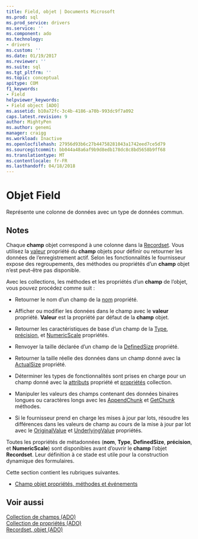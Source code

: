 ```yaml
---
title: Field, objet | Documents Microsoft
ms.prod: sql
ms.prod_service: drivers
ms.service: ''
ms.component: ado
ms.technology:
- drivers
ms.custom: ''
ms.date: 01/19/2017
ms.reviewer: ''
ms.suite: sql
ms.tgt_pltfrm: ''
ms.topic: conceptual
apitype: COM
f1_keywords:
- Field
helpviewer_keywords:
- Field object [ADO]
ms.assetid: b10a72fc-3c4b-4186-a70b-993dc9f7a092
caps.latest.revision: 9
author: MightyPen
ms.author: genemi
manager: craigg
ms.workload: Inactive
ms.openlocfilehash: 27956d93b6c27b44758281043a1742eed7ce5d79
ms.sourcegitcommit: bb044a48a6af9b9d8edb178dc8c8bd5658b9ff68
ms.translationtype: MT
ms.contentlocale: fr-FR
ms.lasthandoff: 04/18/2018
---
```

# <a name="field-object"></a>Objet Field
Représente une colonne de données avec un type de données commun.  
  
## <a name="remarks"></a>Notes  
 Chaque **champ** objet correspond à une colonne dans la [Recordset](../../../ado/reference/ado-api/recordset-object-ado.md). Vous utilisez la [valeur](../../../ado/reference/ado-api/value-property-ado.md) propriété du **champ** objets pour définir ou retourner les données de l’enregistrement actif. Selon les fonctionnalités le fournisseur expose des regroupements, des méthodes ou propriétés d’un **champ** objet n’est peut-être pas disponible.  
  
 Avec les collections, les méthodes et les propriétés d’un **champ** de l’objet, vous pouvez procédez comme suit :  
  
-   Retourner le nom d’un champ de la [nom](../../../ado/reference/ado-api/name-property-ado.md) propriété.  
  
-   Afficher ou modifier les données dans le champ avec le **valeur** propriété. **Valeur** est la propriété par défaut de la **champ** objet.  
  
-   Retourner les caractéristiques de base d’un champ de la [Type](../../../ado/reference/ado-api/type-property-ado.md), [précision](../../../ado/reference/ado-api/precision-property-ado.md), et [NumericScale](../../../ado/reference/ado-api/numericscale-property-ado.md) propriétés.  
  
-   Renvoyer la taille déclarée d’un champ de la [DefinedSize](../../../ado/reference/ado-api/definedsize-property.md) propriété.  
  
-   Retourner la taille réelle des données dans un champ donné avec la [ActualSize](../../../ado/reference/ado-api/actualsize-property-ado.md) propriété.  
  
-   Déterminer les types de fonctionnalités sont prises en charge pour un champ donné avec la [attributs](../../../ado/reference/ado-api/attributes-property-ado.md) propriété et [propriétés](../../../ado/reference/ado-api/properties-collection-ado.md) collection.  
  
-   Manipuler les valeurs des champs contenant des données binaires longues ou caractères longs avec les [AppendChunk](../../../ado/reference/ado-api/appendchunk-method-ado.md) et [GetChunk](../../../ado/reference/ado-api/getchunk-method-ado.md) méthodes.  
  
-   Si le fournisseur prend en charge les mises à jour par lots, résoudre les différences dans les valeurs de champ au cours de la mise à jour par lot avec le [OriginalValue](../../../ado/reference/ado-api/originalvalue-property-ado.md) et [UnderlyingValue](../../../ado/reference/ado-api/underlyingvalue-property.md) propriétés.  
  
 Toutes les propriétés de métadonnées (**nom**, **Type**, **DefinedSize**, **précision**, et **NumericScale**) sont disponibles avant d’ouvrir le **champ** l’objet **Recordset**. Leur définition à ce stade est utile pour la construction dynamique des formulaires.  
  
 Cette section contient les rubriques suivantes.  
  
-   [Champ objet propriétés, méthodes et événements](../../../ado/reference/ado-api/field-object-properties-methods-and-events.md)  
  
## <a name="see-also"></a>Voir aussi  
 [Collection de champs (ADO)](../../../ado/reference/ado-api/fields-collection-ado.md)   
 [Collection de propriétés (ADO)](../../../ado/reference/ado-api/properties-collection-ado.md)   
 [Recordset, objet (ADO)](../../../ado/reference/ado-api/recordset-object-ado.md)
